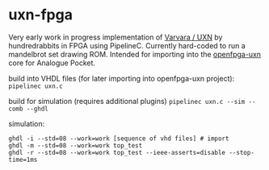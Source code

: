 # uxn-fpga
Very early work in progress implementation of [Varvara / UXN](https://100r.co/site/uxn.html) by hundredrabbits in FPGA using PipelineC. Currently hard-coded to run a mandelbrot set drawing ROM. Intended for importing into the [openfpga-uxn](https://github.com/tsalvo/openfpga-uxn) core for Analogue Pocket.

build into VHDL files (for later importing into openfpga-uxn project):
`pipelinec uxn.c`

build for simulation (requires additional plugins)
`pipelinec uxn.c --sim --comb --ghdl` 

simulation:
```
ghdl -i --std=08 --work=work [sequence of vhd files] # import
ghdl -m --std=08 --work=work top_test
ghdl -r --std=08 --work=work top_test --ieee-asserts=disable --stop-time=1ms
```
